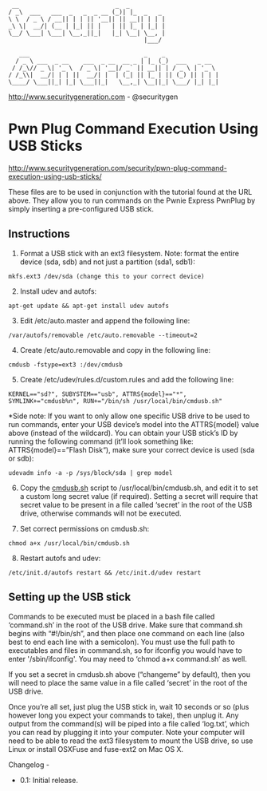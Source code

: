 ```
 __                           _  _
/ _\  ___   ___  _   _  _ __ (_)| |_  _   _
\ \  / _ \ / __|| | | || '__|| || __|| | | |
_\ \|  __/| (__ | |_| || |   | || |_ | |_| |
\__/ \___| \___| \__,_||_|   |_| \__| \__, |
                                      |___/

   ___                                _    _
  / _ \ ___  _ __    ___  _ __  __ _ | |_ (_)  ___   _ __
 / /_\// _ \| '_ \  / _ \| '__|/ _` || __|| | / _ \ | '_ \
/ /_\\|  __/| | | ||  __/| |  | (_| || |_ | || (_) || | | |
\____/ \___||_| |_| \___||_|   \__,_| \__||_| \___/ |_| |_|
```

http://www.securitygeneration.com - @securitygen

Pwn Plug Command Execution Using USB Sticks
===

http://www.securitygeneration.com/security/pwn-plug-command-execution-using-usb-sticks/

These files are to be used in conjunction with the tutorial found at the URL above. They allow you to run commands on the Pwnie Express PwnPlug by simply inserting a pre-configured USB stick.

## Instructions

1. Format a USB stick with an ext3 filesystem. Note: format the entire device (sda, sdb) and not just a partition (sda1, sdb1):

  ```shell
  mkfs.ext3 /dev/sda (change this to your correct device)
  ```
2. Install udev and autofs:

  ```shell
  apt-get update && apt-get install udev autofs
  ```
3. Edit /etc/auto.master and append the following line:

  ```shell
  /var/autofs/removable /etc/auto.removable --timeout=2
  ```
4. Create /etc/auto.removable and copy in the following line:

  ```shell
  cmdusb -fstype=ext3 :/dev/cmdusb
  ```
5. Create /etc/udev/rules.d/custom.rules and add the following line:

  ```shell
  KERNEL=="sd?", SUBYSTEM=="usb", ATTRS{model}=="*", SYMLINK+="cmdusb%n", RUN+="/bin/sh /usr/local/bin/cmdusb.sh"
  ```

  *Side note: If you want to only allow one specific USB drive to be used to run commands, enter your USB device’s model into the ATTRS{model} value above (instead of the wildcard). You can obtain your USB stick’s ID by running the following command (it’ll look something like: ATTRS{model}==”Flash Disk“), make sure your correct device is used (sda or sdb):
  ```shell
  udevadm info -a -p /sys/block/sda | grep model
  ```
6. Copy the [cmdusb.sh](cmdusb.sh) script to /usr/local/bin/cmdusb.sh, and edit it to set a custom long secret value (if required). Setting a secret will require that secret value to be present in a file called ‘secret’ in the root of the USB drive, otherwise commands will not be executed.

7. Set correct permissions on cmdusb.sh:

```shell
chmod a+x /usr/local/bin/cmdusb.sh
```
8. Restart autofs and udev:

```shell
/etc/init.d/autofs restart && /etc/init.d/udev restart
```

## Setting up the USB stick
Commands to be executed must be placed in a bash file called ‘command.sh’ in the root of the USB drive. Make sure that command.sh begins with “#!/bin/sh”, and then place one command on each line (also best to end each line with a semicolon). You must use the full path to executables and files in command.sh, so for ifconfig you would have to enter '/sbin/ifconfig'. You may need to ‘chmod a+x command.sh’ as well.

If you set a secret in cmdusb.sh above (“changeme” by default), then you will need to place the same value in a file called ‘secret’ in the root of the USB drive.

Once you’re all set, just plug the USB stick in, wait 10 seconds or so (plus however long you expect your commands to take), then unplug it. Any output from the command(s) will be piped into a file called ‘log.txt’, which you can read by plugging it into your computer. Note your computer will need to be able to read the ext3 filesystem to mount the USB drive, so use Linux or install OSXFuse and fuse-ext2 on Mac OS X.

Changelog -

- 0.1: Initial release.

